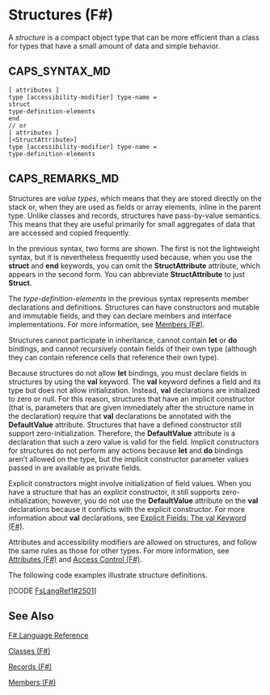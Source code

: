 # Structures (F#)

A *structure* is a compact object type that can be more efficient than a class for types that have a small amount of data and simple behavior.


## CAPS_SYNTAX_MD

```
[ attributes ]
type [accessibility-modifier] type-name =
struct
type-definition-elements
end
// or
[ attributes ]
[<StructAttribute>]
type [accessibility-modifier] type-name =
type-definition-elements
```

## CAPS_REMARKS_MD
Structures are *value types*, which means that they are stored directly on the stack or, when they are used as fields or array elements, inline in the parent type. Unlike classes and records, structures have pass-by-value semantics. This means that they are useful primarily for small aggregates of data that are accessed and copied frequently.

In the previous syntax, two forms are shown. The first is not the lightweight syntax, but it is nevertheless frequently used because, when you use the **struct** and **end** keywords, you can omit the **StructAttribute** attribute, which appears in the second form. You can abbreviate **StructAttribute** to just **Struct**.

The *type-definition-elements* in the previous syntax represents member declarations and definitions. Structures can have constructors and mutable and immutable fields, and they can declare members and interface implementations. For more information, see [Members &#40;F&#35;&#41;](Members+%28F%23%29.md).

Structures cannot participate in inheritance, cannot contain **let** or **do** bindings, and cannot recursively contain fields of their own type (although they can contain reference cells that reference their own type).

Because structures do not allow **let** bindings, you must declare fields in structures by using the **val** keyword. The **val** keyword defines a field and its type but does not allow initialization. Instead, **val** declarations are initialized to zero or null. For this reason, structures that have an implicit constructor (that is, parameters that are given immediately after the structure name in the declaration) require that **val** declarations be annotated with the **DefaultValue** attribute. Structures that have a defined constructor still support zero-initialization. Therefore, the **DefaultValue** attribute is a declaration that such a zero value is valid for the field. Implicit constructors for structures do not perform any actions because **let** and **do** bindings aren’t allowed on the type, but the implicit constructor parameter values passed in are available as private fields.

Explicit constructors might involve initialization of field values. When you have a structure that has an explicit constructor, it still supports zero-initialization; however, you do not use the **DefaultValue** attribute on the **val** declarations because it conflicts with the explicit constructor. For more information about **val** declarations, see [Explicit Fields: The val Keyword &#40;F&#35;&#41;](Explicit+Fields%3A+The+val+Keyword+%28F%23%29.md).

Attributes and accessibility modifiers are allowed on structures, and follow the same rules as those for other types. For more information, see [Attributes &#40;F&#35;&#41;](Attributes+%28F%23%29.md) and [Access Control &#40;F&#35;&#41;](Access+Control+%28F%23%29.md).

The following code examples illustrate structure definitions.

[!CODE [FsLangRef1#2501](../CodeSnippet/VS_Snippets_Fsharp/fslangref1/FSharp/fs/structures.fs#2501)]
    
## See Also
[F&#35; Language Reference](F%23+Language+Reference.md)

[Classes &#40;F&#35;&#41;](Classes+%28F%23%29.md)

[Records &#40;F&#35;&#41;](Records+%28F%23%29.md)

[Members &#40;F&#35;&#41;](Members+%28F%23%29.md)

